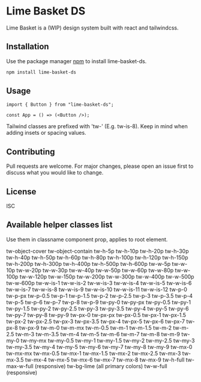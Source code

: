 # Lime Basket DS

Lime Basket is a (WIP) design system built with react and tailwindcss.

## Installation

Use the package manager [npm](https://npm.com) to install lime-basket-ds.

```bash
npm install lime-basket-ds
```

## Usage

```react
import { Button } from "lime-basket-ds";

const App = () => (<Button />);
```

Tailwind classes are prefixed with 'tw-' (E.g. tw-is-8). Keep in mind when
adding insets or spacing values.

## Contributing

Pull requests are welcome. For major changes, please open an issue first to
discuss what you would like to change.

## License

ISC

## Available helper classes list

Use them in classname component prop, applies to root element.

tw-object-cover tw-object-contain tw-h-5p tw-h-10p tw-h-20p tw-h-30p tw-h-40p
tw-h-50p tw-h-60p tw-h-80p tw-h-100p tw-h-120p tw-h-150p tw-h-200p tw-h-300p
tw-h-400p tw-h-500p tw-h-600p tw-w-5p tw-w-10p tw-w-20p tw-w-30p tw-w-40p
tw-w-50p tw-w-60p tw-w-80p tw-w-100p tw-w-120p tw-w-150p tw-w-200p tw-w-300p
tw-w-400p tw-w-500p tw-w-600p tw-w-is-1 tw-w-is-2 tw-w-is-3 tw-w-is-4 tw-w-is-5
tw-w-is-6 tw-w-is-7 tw-w-is-8 tw-w-is-9 tw-w-is-10 tw-w-is-11 tw-w-is-12 tw-p-0
tw-p-px tw-p-0.5 tw-p-1 tw-p-1.5 tw-p-2 tw-p-2.5 tw-p-3 tw-p-3.5 tw-p-4 tw-p-5
tw-p-6 tw-p-7 tw-p-8 tw-p-9 tw-py-0 tw-py-px tw-py-0.5 tw-py-1 tw-py-1.5 tw-py-2
tw-py-2.5 tw-py-3 tw-py-3.5 tw-py-4 tw-py-5 tw-py-6 tw-py-7 tw-py-8 tw-py-9
tw-px-0 tw-px-px tw-px-0.5 tw-px-1 tw-px-1.5 tw-px-2 tw-px-2.5 tw-px-3 tw-px-3.5
tw-px-4 tw-px-5 tw-px-6 tw-px-7 tw-px-8 tw-px-9 tw-m-0 tw-m-mx tw-m-0.5 tw-m-1
tw-m-1.5 tw-m-2 tw-m-2.5 tw-m-3 tw-m-3.5 tw-m-4 tw-m-5 tw-m-6 tw-m-7 tw-m-8
tw-m-9 tw-my-0 tw-my-mx tw-my-0.5 tw-my-1 tw-my-1.5 tw-my-2 tw-my-2.5 tw-my-3
tw-my-3.5 tw-my-4 tw-my-5 tw-my-6 tw-my-7 tw-my-8 tw-my-9 tw-mx-0 tw-mx-mx
tw-mx-0.5 tw-mx-1 tw-mx-1.5 tw-mx-2 tw-mx-2.5 tw-mx-3 tw-mx-3.5 tw-mx-4 tw-mx-5
tw-mx-6 tw-mx-7 tw-mx-8 tw-mx-9 tw-h-full tw-max-w-full (responsive)
tw-bg-lime (all primary colors) tw-w-full (responsive)
